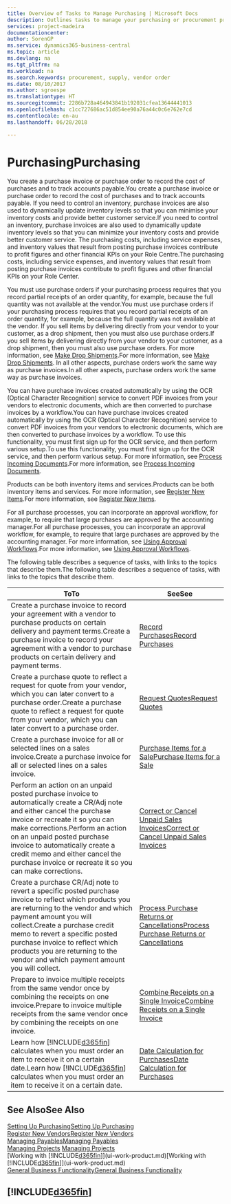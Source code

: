```yaml
---
title: Overview of Tasks to Manage Purchasing | Microsoft Docs
description: Outlines tasks to manage your purchasing or procurement processes, including how purchase invoices and purchase orders work.
services: project-madeira
documentationcenter: 
author: SorenGP
ms.service: dynamics365-business-central
ms.topic: article
ms.devlang: na
ms.tgt_pltfrm: na
ms.workload: na
ms.search.keywords: procurement, supply, vendor order
ms.date: 08/10/2017
ms.author: sgroespe
ms.translationtype: HT
ms.sourcegitcommit: 2286b728a464943841b192031cfea13644441013
ms.openlocfilehash: c1cc727686ac51d854ee90a76a44c0c6e762e7cd
ms.contentlocale: en-au
ms.lasthandoff: 06/28/2018

---
```

# <a name="purchasing"></a><span data-ttu-id="bb832-103">Purchasing</span><span class="sxs-lookup"><span data-stu-id="bb832-103">Purchasing</span></span>
<span data-ttu-id="bb832-104">You create a purchase invoice or purchase order to record the cost of purchases and to track accounts payable.</span><span class="sxs-lookup"><span data-stu-id="bb832-104">You create a purchase invoice or purchase order to record the cost of purchases and to track accounts payable.</span></span> <span data-ttu-id="bb832-105">If you need to control an inventory, purchase invoices are also used to dynamically update inventory levels so that you can minimise your inventory costs and provide better customer service.</span><span class="sxs-lookup"><span data-stu-id="bb832-105">If you need to control an inventory, purchase invoices are also used to dynamically update inventory levels so that you can minimize your inventory costs and provide better customer service.</span></span> <span data-ttu-id="bb832-106">The purchasing costs, including service expenses, and inventory values that result from posting purchase invoices contribute to profit figures and other financial KPIs on your Role Centre.</span><span class="sxs-lookup"><span data-stu-id="bb832-106">The purchasing costs, including service expenses, and inventory values that result from posting purchase invoices contribute to profit figures and other financial KPIs on your Role Center.</span></span>

<span data-ttu-id="bb832-107">You must use purchase orders if your purchasing process requires that you record partial receipts of an order quantity, for example, because the full quantity was not available at the vendor.</span><span class="sxs-lookup"><span data-stu-id="bb832-107">You must use purchase orders if your purchasing process requires that you record partial receipts of an order quantity, for example, because the full quantity was not available at the vendor.</span></span> <span data-ttu-id="bb832-108">If you sell items by delivering directly from your vendor to your customer, as a drop shipment, then you must also use purchase orders.</span><span class="sxs-lookup"><span data-stu-id="bb832-108">If you sell items by delivering directly from your vendor to your customer, as a drop shipment, then you must also use purchase orders.</span></span> <span data-ttu-id="bb832-109">For more information, see [Make Drop Shipments](sales-how-drop-shipment.md).</span><span class="sxs-lookup"><span data-stu-id="bb832-109">For more information, see [Make Drop Shipments](sales-how-drop-shipment.md).</span></span> <span data-ttu-id="bb832-110">In all other aspects, purchase orders work the same way as purchase invoices.</span><span class="sxs-lookup"><span data-stu-id="bb832-110">In all other aspects, purchase orders work the same way as purchase invoices.</span></span>

<span data-ttu-id="bb832-111">You can have purchase invoices created automatically by using the OCR (Optical Character Recognition) service to convert PDF invoices from your vendors to electronic documents, which are then converted to purchase invoices by a workflow.</span><span class="sxs-lookup"><span data-stu-id="bb832-111">You can have purchase invoices created automatically by using the OCR (Optical Character Recognition) service to convert PDF invoices from your vendors to electronic documents, which are then converted to purchase invoices by a workflow.</span></span> <span data-ttu-id="bb832-112">To use this functionality, you must first sign up for the OCR service, and then perform various setup.</span><span class="sxs-lookup"><span data-stu-id="bb832-112">To use this functionality, you must first sign up for the OCR service, and then perform various setup.</span></span> <span data-ttu-id="bb832-113">For more information, see [Process Incoming Documents](across-process-income-documents.md).</span><span class="sxs-lookup"><span data-stu-id="bb832-113">For more information, see [Process Incoming Documents](across-process-income-documents.md).</span></span>      

<span data-ttu-id="bb832-114">Products can be both inventory items and services.</span><span class="sxs-lookup"><span data-stu-id="bb832-114">Products can be both inventory items and services.</span></span> <span data-ttu-id="bb832-115">For more information, see [Register New Items](inventory-how-register-new-items.md).</span><span class="sxs-lookup"><span data-stu-id="bb832-115">For more information, see [Register New Items](inventory-how-register-new-items.md).</span></span>

<span data-ttu-id="bb832-116">For all purchase processes, you can incorporate an approval workflow, for example, to require that large purchases are approved by the accounting manager.</span><span class="sxs-lookup"><span data-stu-id="bb832-116">For all purchase processes, you can incorporate an approval workflow, for example, to require that large purchases are approved by the accounting manager.</span></span> <span data-ttu-id="bb832-117">For more information, see [Using Approval Workflows](across-how-use-approval-workflows.md).</span><span class="sxs-lookup"><span data-stu-id="bb832-117">For more information, see [Using Approval Workflows](across-how-use-approval-workflows.md).</span></span>

<span data-ttu-id="bb832-118">The following table describes a sequence of tasks, with links to the topics that describe them.</span><span class="sxs-lookup"><span data-stu-id="bb832-118">The following table describes a sequence of tasks, with links to the topics that describe them.</span></span>

| <span data-ttu-id="bb832-119">To</span><span class="sxs-lookup"><span data-stu-id="bb832-119">To</span></span> | <span data-ttu-id="bb832-120">See</span><span class="sxs-lookup"><span data-stu-id="bb832-120">See</span></span> |
| --- | --- |
| <span data-ttu-id="bb832-121">Create a purchase invoice to record your agreement with a vendor to purchase products on certain delivery and payment terms.</span><span class="sxs-lookup"><span data-stu-id="bb832-121">Create a purchase invoice to record your agreement with a vendor to purchase products on certain delivery and payment terms.</span></span> |[<span data-ttu-id="bb832-122">Record Purchases</span><span class="sxs-lookup"><span data-stu-id="bb832-122">Record Purchases</span></span>](purchasing-how-record-purchases.md) |
|<span data-ttu-id="bb832-123">Create a purchase quote to reflect a request for quote from your vendor, which you can later convert to a purchase order.</span><span class="sxs-lookup"><span data-stu-id="bb832-123">Create a purchase quote to reflect a request for quote from your vendor, which you can later convert to a purchase order.</span></span>|[<span data-ttu-id="bb832-124">Request Quotes</span><span class="sxs-lookup"><span data-stu-id="bb832-124">Request Quotes</span></span>](purchasing-how-request-quotes.md)|
| <span data-ttu-id="bb832-125">Create a purchase invoice for all or selected lines on a sales invoice.</span><span class="sxs-lookup"><span data-stu-id="bb832-125">Create a purchase invoice for all or selected lines on a sales invoice.</span></span> |[<span data-ttu-id="bb832-126">Purchase Items for a Sale</span><span class="sxs-lookup"><span data-stu-id="bb832-126">Purchase Items for a Sale</span></span>](purchasing-how-purchase-products-sale.md) |
| <span data-ttu-id="bb832-127">Perform an action on an unpaid posted purchase invoice to automatically create a CR/Adj note and either cancel the purchase invoice or recreate it so you can make corrections.</span><span class="sxs-lookup"><span data-stu-id="bb832-127">Perform an action on an unpaid posted purchase invoice to automatically create a credit memo and either cancel the purchase invoice or recreate it so you can make corrections.</span></span> |[<span data-ttu-id="bb832-128">Correct or Cancel Unpaid Sales Invoices</span><span class="sxs-lookup"><span data-stu-id="bb832-128">Correct or Cancel Unpaid Sales Invoices</span></span>](purchasing-how-correct-cancel-unpaid-purchase-invoices.md) |
| <span data-ttu-id="bb832-129">Create a purchase CR/Adj note to revert a specific posted purchase invoice to reflect which products you are returning to the vendor and which payment amount you will collect.</span><span class="sxs-lookup"><span data-stu-id="bb832-129">Create a purchase credit memo to revert a specific posted purchase invoice to reflect which products you are returning to the vendor and which payment amount you will collect.</span></span> |[<span data-ttu-id="bb832-130">Process Purchase Returns or Cancellations</span><span class="sxs-lookup"><span data-stu-id="bb832-130">Process Purchase Returns or Cancellations</span></span>](purchasing-how-register-new-vendors.md) |
|<span data-ttu-id="bb832-131">Prepare to invoice multiple receipts from the same vendor once by combining the receipts on one invoice.</span><span class="sxs-lookup"><span data-stu-id="bb832-131">Prepare to invoice multiple receipts from the same vendor once by combining the receipts on one invoice.</span></span>|[<span data-ttu-id="bb832-132">Combine Receipts on a Single Invoice</span><span class="sxs-lookup"><span data-stu-id="bb832-132">Combine Receipts on a Single Invoice</span></span>](purchasing-how-to-combine-receipts.md)|
| <span data-ttu-id="bb832-133">Learn how [!INCLUDE[d365fin](includes/d365fin_md.md)] calculates when you must order an item to receive it on a certain date.</span><span class="sxs-lookup"><span data-stu-id="bb832-133">Learn how [!INCLUDE[d365fin](includes/d365fin_md.md)] calculates when you must order an item to receive it on a certain date.</span></span>|[<span data-ttu-id="bb832-134">Date Calculation for Purchases</span><span class="sxs-lookup"><span data-stu-id="bb832-134">Date Calculation for Purchases</span></span>](purchasing-date-calculation-for-purchases.md)|

## <a name="see-also"></a><span data-ttu-id="bb832-135">See Also</span><span class="sxs-lookup"><span data-stu-id="bb832-135">See Also</span></span>
[<span data-ttu-id="bb832-136">Setting Up Purchasing</span><span class="sxs-lookup"><span data-stu-id="bb832-136">Setting Up Purchasing</span></span>](purchasing-setup-purchasing.md)  
[<span data-ttu-id="bb832-137">Register New Vendors</span><span class="sxs-lookup"><span data-stu-id="bb832-137">Register New Vendors</span></span>](purchasing-how-register-new-vendors.md)  
[<span data-ttu-id="bb832-138">Managing Payables</span><span class="sxs-lookup"><span data-stu-id="bb832-138">Managing Payables</span></span>](payables-manage-payables.md)  
<span data-ttu-id="bb832-139">[Managing Projects](projects-manage-projects.md)  </span><span class="sxs-lookup"><span data-stu-id="bb832-139">[Managing Projects](projects-manage-projects.md)  </span></span>  
<span data-ttu-id="bb832-140">[Working with [!INCLUDE[d365fin](includes/d365fin_md.md)]](ui-work-product.md)</span><span class="sxs-lookup"><span data-stu-id="bb832-140">[Working with [!INCLUDE[d365fin](includes/d365fin_md.md)]](ui-work-product.md)</span></span>  
[<span data-ttu-id="bb832-141">General Business Functionality</span><span class="sxs-lookup"><span data-stu-id="bb832-141">General Business Functionality</span></span>](ui-across-business-areas.md)

## [!INCLUDE[d365fin](includes/free_trial_md.md)]  
 

